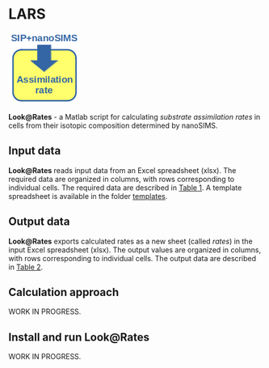 # LARS

<img src="man/figures/LARS-logo.png">

**Look@Rates** - a Matlab script for calculating *substrate assimilation rates* in cells from their isotopic composition determined by nanoSIMS.

## Input data

**Look@Rates** reads input data from an Excel spreadsheet (xlsx). The required data are organized in columns, with rows corresponding to individual cells. The required data are described in [Table 1](../../man/figures/LARS_input_data_format.docx). A template spreadsheet is available in the folder [templates](../../man/templates/).

## Output data 

**Look@Rates** exports calculated rates as a new sheet (called *rates*) in the input Excel spreadsheet (xlsx). The output values are organized in columns, with rows corresponding to individual cells. The output data are described in [Table 2](../../man/figures/LARS_output_data_format.docx).

## Calculation approach

WORK IN PROGRESS.

## Install and run Look@Rates

WORK IN PROGRESS.